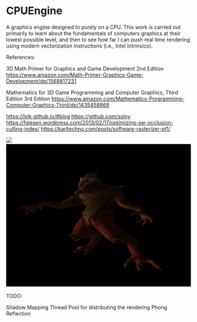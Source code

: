 # CPUEngine
A graphics engine designed to purely on a CPU.
This work is carried out primarily to learn about the fundamentals of computers
graphics at their lowest possible level, and then to see how far I can push real
time rendering using modern vectorization instructions (i.e., Intel Intrinsics).

References:

3D Math Primer for Graphics and Game Development 2nd Edition
https://www.amazon.com/Math-Primer-Graphics-Game-Development/dp/1568817231

Mathematics for 3D Game Programming and Computer Graphics, Third Edition 3rd Edition
https://www.amazon.com/Mathematics-Programming-Computer-Graphics-Third/dp/1435458869

https://lxjk.github.io/#blog
https://github.com/ssloy
https://fgiesen.wordpress.com/2013/02/17/optimizing-sw-occlusion-culling-index/
https://karltechno.com/posts/software-rasterizer-pt1/

![](images/capture3.gif)
![](/images/gouraud.png)

TODO:

Shadow Mapping
Thread Pool for distributing the rendering
Phong Reflection